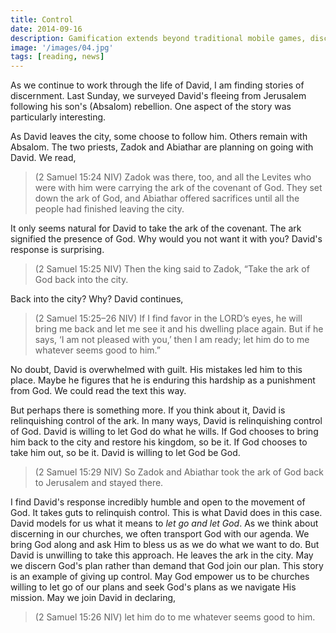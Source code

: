 ```yaml
---
title: Control
date: 2014-09-16
description: Gamification extends beyond traditional mobile games, discovering innovative strategies to incorporate game-like elements into non-gaming apps for enhanced
image: '/images/04.jpg'
tags: [reading, news]
---
```

 
As we continue to work through the life of David, I am finding stories of discernment. Last Sunday, we surveyed David's fleeing from Jerusalem following his son's (Absalom) rebellion. One aspect of the story was particularly interesting. 

As David leaves the city, some choose to follow him. Others remain with Absalom. The two priests, Zadok and Abiathar are planning on going with David. We read,

>(2 Samuel 15:24 NIV) Zadok was there, too, and all the Levites who were with him were carrying the ark of the covenant of God. They set down the ark of God, and Abiathar offered sacrifices until all the people had finished leaving the city. 

It only seems natural for David to take the ark of the covenant. The ark signified the presence of God. Why would you not want it with you? David's response is surprising. 

>(2 Samuel 15:25 NIV) Then the king said to Zadok, “Take the ark of God back into the city.

Back into the city? Why? David continues,

>(2 Samuel 15:25–26 NIV) If I find favor in the LORD’s eyes, he will bring me back and let me see it and his dwelling place again. But if he says, ‘I am not pleased with you,’ then I am ready; let him do to me whatever seems good to him.”

No doubt, David is overwhelmed with guilt. His mistakes led him to this place. Maybe he figures that he is enduring this hardship as a punishment from God. We could read the text this way.

But perhaps there is something more. If you think about it, David is relinquishing control of the ark. In many ways, David is relinquishing control of God. David is willing to let God do what he wills. If God chooses to bring him back to the city and restore his kingdom, so be it. If God chooses to take him out, so be it. David is willing to let God be God. 

>(2 Samuel 15:29 NIV) So Zadok and Abiathar took the ark of God back to Jerusalem and stayed there.

I find David's response incredibly humble and open to the movement of God. It takes guts to relinquish control. This is what David does in this case. David models for us what it means to *let go and let God*. As we think about discerning in our churches, we often transport God with our agenda. We bring God along and ask Him to bless us as we do what we want to do. But David is unwilling to take this approach. He leaves the ark in the city. May we discern God's plan rather than demand that God join our plan. This story is an example of giving up control. May God empower us to be churches willing to let go of our plans and seek God's plans as we navigate His mission. May we join David in declaring,

>(2 Samuel 15:26 NIV) let him do to me whatever seems good to him.

